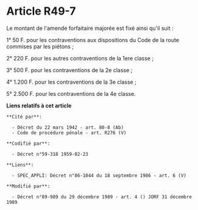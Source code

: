 # Article R49-7

Le montant de l'amende forfaitaire majorée est fixé ainsi qu'il suit :

1° 50 F. pour les contraventions aux dispositions du Code de la route commises par les piétons ;

2° 220 F. pour les autres contraventions de la 1ere classe ;

3° 500 F. pour les contraventions de la 2e classe ;

4° 1.200 F. pour les contraventions de la 3e classe ;

5° 2.500 F. pour les contraventions de la 4e classe.

**Liens relatifs à cet article**

	**Cité par**:

	  - Décret du 22 mars 1942 - art. 80-8 (Ab)
	  - Code de procédure pénale - art. R276 (V)

	**Codifié par**:

	  - Décret n°59-318 1959-02-23

	**Liens**:

	  - SPEC_APPLI: Décret n°86-1044 du 18 septembre 1986 - art. 6 (V)

	**Modifié par**:

	  - Décret n°89-989 du 29 décembre 1989 - art. 4 () JORF 31 décembre 1989
